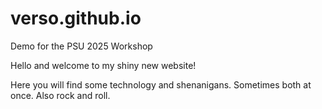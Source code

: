 # verso.github.io
Demo for the PSU 2025 Workshop

Hello and welcome to my shiny new website!

Here you will find some technology and shenanigans. Sometimes both at once. Also rock and roll.
